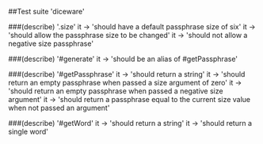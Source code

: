 ##Test suite 'diceware'

###(describe) '.size'
	 it -> 'should have a default passphrase size of six'
	 it -> 'should allow the passphrase size to be changed'
	 it -> 'should not allow a negative size passphrase'

###(describe) '#generate'
	 it -> 'should be an alias of #getPassphrase'

###(describe) '#getPassphrase'
	 it -> 'should return a string'
	 it -> 'should return an empty passphrase when passed a size argument of zero'
	 it -> 'should return an empty passphrase when passed a negative size argument'
	 it -> 'should return a passphrase equal to the current size value when not passed an argument'

###(describe) '#getWord'
	 it -> 'should return a string'
	 it -> 'should return a single word'